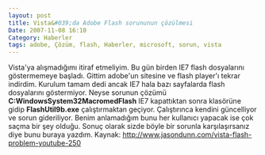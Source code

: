 ```yaml
---
layout: post
title: Vista&#039;da Adobe Flash sorununun çözülmesi
Date: 2007-11-08 16:10
Category: Haberler
tags: adobe, Çözüm, flash, Haberler, microsoft, sorun, vista
---
```


Vista'ya alışmadığımı itiraf etmeliyim. Bu gün birden IE7 flash
dosyalarını göstermemeye başladı. Gittim adobe'un sitesine ve flash
player'ı tekrar indirdim. Kurulum tamam dedi ancak IE7 hala bazı
sayfalarda flash dosyalarını göstermiyor. Neyse sorunun çözümü
**C:WindowsSystem32MacromedFlash** IE7 kapattıktan sonra
klasörüne gidip **FlashUtil9b.exe** çalıştırmaktan geçiyor. Çalıştırınca
kendini güncelliyor ve sorun gideriliyor. Benim anlamadığım bunu her
kullanıcı yapacak ise çok saçma bir şey olduğu. Sonuç olarak sizde böyle
bir sorunla karşılaşırsanız diye bunu buraya yazdım. Kaynak:
http://www.jasondunn.com/vista-flash-problem-youtube-250
